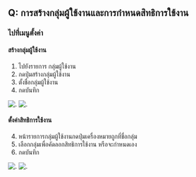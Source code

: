 ## Q: การสร้างกลุ่มผู้ใช้งานและการกำหนดสิทธิการใช้งาน

### ไปที่เมนูตั้งค่า

#### สร้างกลุ่มผู้ใช้งาน

1.  ไปยังรายการ กลุ่มผู้ใช้งาน
2.  กดปุ่มสร้างกลุ่มผู้ใช้งาน
3.  ตั้งชื่อกลุ่มผู้ใช้งาน
4.  กดบันทึก

![.](/img/manual/faq/24.jpg)
![.](/img/manual/faq/24_1.jpg)

#### ตั้งค่าสิทธิการใช้งาน

4.  หน้ารายการกลุ่มผู้ใช้งานกดปุ่มเครื่องหมายถูกที่ชื่อกลุ่ม
5.  เลือกกลุ่มเพื่อคัดลอกสิทธิการใช้งาน หรือจะกำหนดเอง
6.  กดบันทึก

![.](/img/manual/faq/24_2.jpg)
![.](/img/manual/faq/24_3.jpg)

